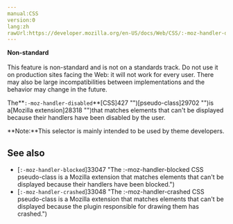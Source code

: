 ```yaml
---
manual:CSS
version:0
lang:zh
rawUrl:https://developer.mozilla.org/en-US/docs/Web/CSS/:-moz-handler-disabled
---
```






**Non-standard**<br></br>This feature is non-standard and is not on a standards track. Do not use it on production sites facing the Web: it will not work for every user. There may also be large incompatibilities between implementations and the behavior may change in the future.





The**`:-moz-handler-disabled`**[CSS]427 "")[pseudo-class]29702 "")is a[Mozilla extension]28318 "")that matches elements that can&#39;t be displayed because their handlers have been disabled by the user.



**Note:**This selector is mainly intended to be used by theme developers.



## See also<a name="See_also"></a>

* [`:-moz-handler-blocked`]33047 "The :-moz-handler-blocked CSS pseudo-class is a Mozilla extension that matches elements that can't be displayed because their handlers have been blocked.")
* [`:-moz-handler-crashed`]33048 "The :-moz-handler-crashed CSS pseudo-class is a Mozilla extension that matches elements that can't be displayed because the plugin responsible for drawing them has crashed.")



